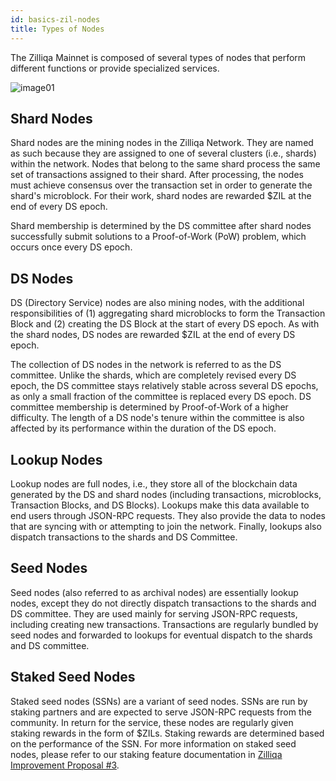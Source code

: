 ```yaml
---
id: basics-zil-nodes
title: Types of Nodes
---
```

The Zilliqa Mainnet is composed of several types of nodes that perform different functions or provide specialized services.

![image01](../../assets/core/features/network-layout/image01.png)

## Shard Nodes

Shard nodes are the mining nodes in the Zilliqa Network. They are named as such because they are assigned to one of several clusters (i.e., shards) within the network. Nodes that belong to the same shard process the same set of transactions assigned to their shard. After processing, the nodes must achieve consensus over the transaction set in order to generate the shard's microblock. For their work, shard nodes are rewarded $ZIL at the end of every DS epoch.

Shard membership is determined by the DS committee after shard nodes successfully submit solutions to a Proof-of-Work (PoW) problem, which occurs once every DS epoch.

## DS Nodes

DS (Directory Service) nodes are also mining nodes, with the additional responsibilities of (1) aggregating shard microblocks to form the Transaction Block and (2) creating the DS Block at the start of every DS epoch. As with the shard nodes, DS nodes are rewarded $ZIL at the end of every DS epoch.

The collection of DS nodes in the network is referred to as the DS committee. Unlike the shards, which are completely revised every DS epoch, the DS committee stays relatively stable across several DS epochs, as only a small fraction of the committee is replaced every DS epoch. DS committee membership is determined by Proof-of-Work of a higher difficulty. The length of a DS node's tenure within the committee is also affected by its performance within the duration of the DS epoch.

## Lookup Nodes

Lookup nodes are full nodes, i.e., they store all of the blockchain data generated by the DS and shard nodes (including transactions, microblocks, Transaction Blocks, and DS Blocks). Lookups make this data available to end users through JSON-RPC requests. They also provide the data to nodes that are syncing with or attempting to join the network. Finally, lookups also dispatch transactions to the shards and DS Committee.

## Seed Nodes

Seed nodes (also referred to as archival nodes) are essentially lookup nodes, except they do not directly dispatch transactions to the shards and DS committee. They are used mainly for serving JSON-RPC requests, including creating new transactions. Transactions are regularly bundled by seed nodes and forwarded to lookups for eventual dispatch to the shards and DS committee.

## Staked Seed Nodes

Staked seed nodes (SSNs) are a variant of seed nodes. SSNs are run by staking partners and are expected to serve JSON-RPC requests from the community. In return for the service, these nodes are regularly given staking rewards in the form of $ZILs. Staking rewards are determined based on the performance of the SSN. For more information on staked seed nodes, please refer to our staking feature documentation in [Zilliqa Improvement Proposal #3](https://github.com/Zilliqa/ZIP/blob/master/zips/zip-3.md).
